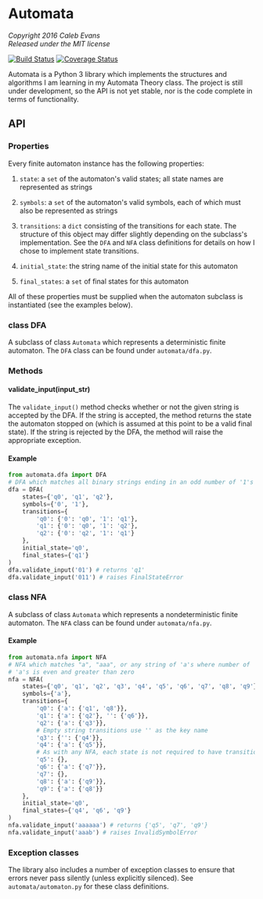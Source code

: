 # Automata

*Copyright 2016 Caleb Evans*  
*Released under the MIT license*

[![Build Status](https://travis-ci.org/caleb531/automata.svg?branch=master)](https://travis-ci.org/caleb531/automata)
[![Coverage Status](https://coveralls.io/repos/caleb531/automata/badge.svg?branch=master)](https://coveralls.io/r/caleb531/automata?branch=master)

Automata is a Python 3 library which implements the structures and algorithms I
am learning in my Automata Theory class. The project is still under development,
so the API is not yet stable, nor is the code complete in terms of
functionality.

## API

### Properties

Every finite automaton instance has the following properties:

1. `state`: a `set` of the automaton's valid states; all state names are
represented as strings

2. `symbols`: a `set` of the automaton's valid symbols, each of which must also
be represented as strings

3. `transitions`: a `dict` consisting of the transitions for each state. The
structure of this object may differ slightly depending on the subclass's
implementation. See the `DFA` and `NFA` class definitions for details on how I
chose to implement state transitions.

4. `initial_state`: the string name of the initial state for this automaton

5. `final_states`: a `set` of final states for this automaton

All of these properties must be supplied when the automaton subclass is
instantiated (see the examples below).

### class DFA

A subclass of class `Automata` which represents a deterministic finite
automaton. The `DFA` class can be found under `automata/dfa.py`.

### Methods

#### validate_input(input_str)

The `validate_input()` method checks whether or not the given string is accepted
by the DFA. If the string is accepted, the method returns the state the
automaton stopped on (which is assumed at this point to be a valid final state).
If the string is rejected by the DFA, the method will raise the appropriate
exception.

#### Example

```python
from automata.dfa import DFA
# DFA which matches all binary strings ending in an odd number of '1's
dfa = DFA(
    states={'q0', 'q1', 'q2'},
    symbols={'0', '1'},
    transitions={
        'q0': {'0': 'q0', '1': 'q1'},
        'q1': {'0': 'q0', '1': 'q2'},
        'q2': {'0': 'q2', '1': 'q1'}
    },
    initial_state='q0',
    final_states={'q1'}
)
dfa.validate_input('01') # returns 'q1'
dfa.validate_input('011') # raises FinalStateError
```

### class NFA

A subclass of class `Automata` which represents a nondeterministic finite
automaton. The `NFA` class can be found under `automata/nfa.py`.

#### Example

```python
from automata.nfa import NFA
# NFA which matches "a", "aaa", or any string of 'a's where number of
# 'a's is even and greater than zero
nfa = NFA(
    states={'q0', 'q1', 'q2', 'q3', 'q4', 'q5', 'q6', 'q7', 'q8', 'q9'},
    symbols={'a'},
    transitions={
        'q0': {'a': {'q1', 'q8'}},
        'q1': {'a': {'q2'}, '': {'q6'}},
        'q2': {'a': {'q3'}},
        # Empty string transitions use '' as the key name
        'q3': {'': {'q4'}},
        'q4': {'a': {'q5'}},
        # As with any NFA, each state is not required to have transitions
        'q5': {},
        'q6': {'a': {'q7'}},
        'q7': {},
        'q8': {'a': {'q9'}},
        'q9': {'a': {'q8'}}
    },
    initial_state='q0',
    final_states={'q4', 'q6', 'q9'}
)
nfa.validate_input('aaaaaa') # returns {'q5', 'q7', 'q9'}
nfa.validate_input('aaab') # raises InvalidSymbolError
```

### Exception classes

The library also includes a number of exception classes to ensure that errors
never pass silently (unless explicitly silenced). See `automata/automaton.py`
for these class definitions.
